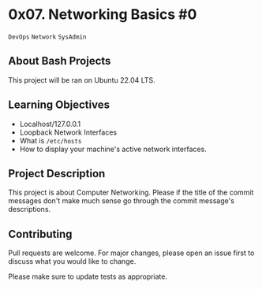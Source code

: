 # 0x07. Networking Basics #0
``DevOps`` ``Network`` ``SysAdmin``

## About Bash Projects

This project will be ran on Ubuntu 22.04 LTS.

## Learning Objectives

- Localhost/127.0.0.1
- Loopback Network Interfaces
- What is ``/etc/hosts``
- How to display your machine's active network interfaces.

## Project Description

This project is about Computer Networking.
Please if the title of the commit messages don't make much sense go through the commit message's descriptions.

## Contributing
Pull requests are welcome. For major changes, please open an issue first to discuss what you would like to change.

Please make sure to update tests as appropriate.
